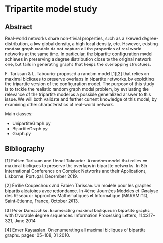 # Tripartite model study

## Abstract

Real-world networks share non-trivial properties, such as a skewed degree-distribution, a low global
density, a high local density, etc. However, existing random graph models do not capture all the properties
of real world networks at the same time. In particular, the bipartite configuration model achieves in
preserving a degree distribution close to the original network one, but fails in generating graphs that
keeps the overlapping structures.

F. Tarissan & L. Tabourier proposed a random model [1][2] that relies on maximal bicliques to preserve
overlaps in bipartite networks, by exploiting the tripartite version of the configuration model. The purpose of this study is to tackle the realistic random graph model problem, by evaluating the relevance of the tripartite model as a possible generalized answer to this issue. We will both validate and further current knowledge of this model, by examining other characteristics of real-world network.

Main classes:
- UnipartiteGraph.py
- BipartiteGraph.py
- Graph.py


## Bibliography

[1] Fabien Tarissan and Lionel Tabourier. A random model that relies on maximal bicliques to preserve
the overlaps in bipartite networks. In 8th International Conference on Complex Networks and their
Applications, Lisbonne, Portugal, December 2019.

[2] Émilie Coupechoux and Fabien Tarissan. Un modèle pour les graphes bipartis aléatoires avec
redondance. In 4ème Journées Modèles et l’Analyse des Réseaux : Approches Mathématiques et
Informatique (MARAMI’13), Saint-Etienne, France, October 2013.

[3] Peter Damaschke. Enumerating maximal bicliques in bipartite graphs with favorable degree
sequences. Information Processing Letters, 114:317–321, June 2014.

[4] Enver Kayaaslan. On enumerating all maximal bicliques of bipartite graphs. pages 105–108, 01 2010.
